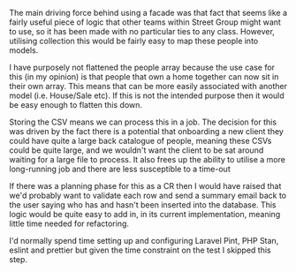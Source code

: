 The main driving force behind using a facade was that fact that seems like a fairly useful piece of logic that other teams within Street Group might want to use, so it has been made with no particular ties to any class. 
However, utilising collection this would be fairly easy to map these people into models.

I have purposely not flattened the people array because the use case for this (in my opinion) is that people that own a home together can now sit in their own array. 
This means that can be more easily associated with another model (i.e. House/Sale etc).
If this is not the intended purpose then it would be easy enough to flatten this down.

Storing the CSV means we can process this in a job. 
The decision for this was driven by the fact there is a potential that onboarding a new client they could have quite a large back catalogue of people, meaning these CSVs could be quite large, and we wouldn't want the client to be sat around waiting for a large file to process.
It also frees up the ability to utilise a more long-running job and there are less susceptible to a time-out

If there was a planning phase for this as a CR then I would have raised that we'd probably want to validate each row and send a summary email back to the user saying who has and hasn't been inserted into the database.
This logic would be quite easy to add in, in its current implementation, meaning little time needed for refactoring.

I'd normally spend time setting up and configuring Laravel Pint, PHP Stan, eslint and prettier but given the time constraint on the test I skipped this step.
